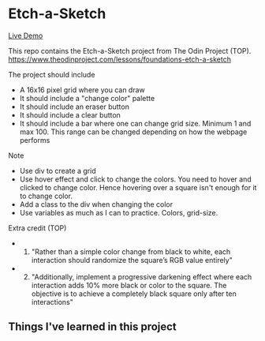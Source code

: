 # Etch-a-Sketch 
<a href="https://mattman135.github.io/Etch-a-Sketch/">Live Demo</a>

This repo contains the Etch-a-Sketch project from The Odin Project (TOP). https://www.theodinproject.com/lessons/foundations-etch-a-sketch

The project should include
- A 16x16 pixel grid where you can draw
- It should include a "change color" palette
- It should include an eraser button
- It should include a clear button
- It should include a bar where one can change grid size. Minimum 1 and max 100. This range can be changed depending on how the webpage performs

Note
- Use div to create a grid
- Use hover effect and click to change the colors. You need to hover and clicked to change color. Hence hovering over a square isn't enough for it to change color.
- Add a class to the div when changing the color
- Use variables as much as I can to practice. Colors, grid-size.

Extra credit (TOP)
- 1. "Rather than a simple color change from black to white, each interaction should randomize the square’s RGB value entirely"
- 2. "Additionally, implement a progressive darkening effect where each interaction adds 10% more black or color to the square. The objective is to achieve a completely black square only after ten interactions"


Things I've learned in this project
- 